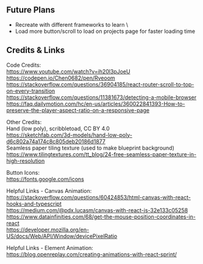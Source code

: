 ## Future Plans
- Recreate with different frameworks to learn \
- Load more button/scroll to load on projects page for faster loading time

## Credits & Links
Code Credits: \
https://www.youtube.com/watch?v=ih20l3pJoeU \
https://codepen.io/Chen0682/pen/Rveoom \
https://stackoverflow.com/questions/36904185/react-router-scroll-to-top-on-every-transition \
https://stackoverflow.com/questions/11381673/detecting-a-mobile-browser \
https://faq.dailymotion.com/hc/en-us/articles/360022841393-How-to-preserve-the-player-aspect-ratio-on-a-responsive-page

Other Credits: \
Hand (low poly), scribbletoad, CC BY 4.0 \
https://sketchfab.com/3d-models/hand-low-poly-d6c802a74a174c8c805deb20186d1877 \
Seamless paper tiling texture (used to make blueprint background) \
https://www.tilingtextures.com/tt_blog/24-free-seamless-paper-texture-in-high-resolution

Button Icons: \
https://fonts.google.com/icons

Helpful Links - Canvas Animation: \
https://stackoverflow.com/questions/60424853/html-canvas-with-react-hooks-and-typescript \
https://medium.com/@pdx.lucasm/canvas-with-react-js-32e133c05258 \
https://www.datainfinities.com/68/get-the-mouse-position-coordinates-in-react \
https://developer.mozilla.org/en-US/docs/Web/API/Window/devicePixelRatio

Helpful Links - Element Animation: \
https://blog.openreplay.com/creating-animations-with-react-sprint/
